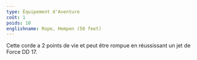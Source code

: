 ```yaml
---
type: Équipement d'Aventure
coût: 1
poids: 10
englishname: Rope, Hempen (50 feet)
---
```

Cette corde a 2 points de vie et peut être rompue en réussissant un jet de Force DD 17.